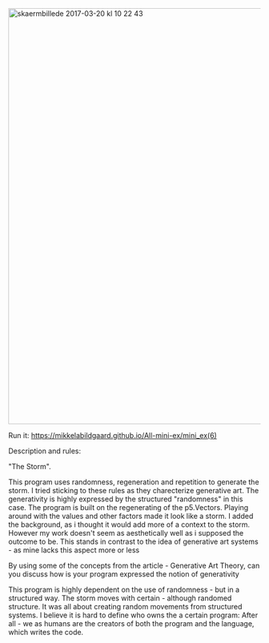 <img width="831" alt="skaermbillede 2017-03-20 kl 10 22 43" src="https://cloud.githubusercontent.com/assets/25741692/24094045/34c90d0c-0d57-11e7-8158-9710bfbfa01f.png">



Run it:  https://mikkelabildgaard.github.io/All-mini-ex/mini_ex(6)


Description and rules:

"The Storm".

This program uses randomness, regeneration and repetition to generate the storm. I tried sticking to these rules as they charecterize generative art. The generativity is highly expressed by the structured "randomness" in this case. The program is built on the regenerating of the p5.Vectors. Playing around with the values and other factors made it look like a storm. I added the background, as i thought it would add more of a context to the storm. However my work doesn't seem as aesthetically well as i supposed the outcome to be. This stands in contrast to the idea of generative art systems - as mine lacks this aspect more or less

By using some of the concepts from the article - Generative Art Theory, can you discuss how is your program expressed the notion of generativity

This program is highly dependent on the use of randomness - but in a structured way. The storm moves with certain - although randomed structure. It was all about creating random movements from structured systems. I believe it is hard to define who owns the a certain program: After all - we as humans are the creators of both the program and the language, which writes the code.
